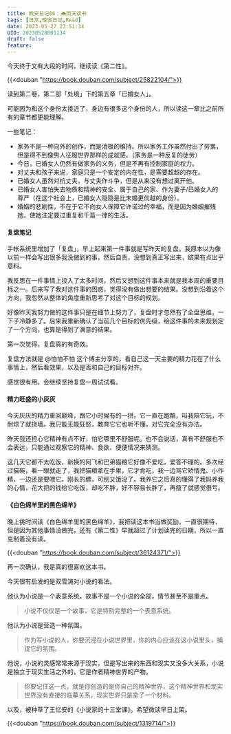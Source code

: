 ```yaml
---
title: 晚安日记06：🌧雨天读书
tags: [日常,晚安日记,Read]
date: 2023-05-27 23:51:34
UID: 20230528001134
draft: false
feature: 
---
```


今天终于又有大段的时间，继续读《第二性》。

{{<douban "https://book.douban.com/subject/25822104/">}}

读到第二卷，第二部「处境」下的第五章「已婚女人」。

<!--more-->

可能因为和这个身份太接近了，身边有很多这个身份的人，所以读这一章比之前所有的章节都更能理解。

一些笔记：
- 家务不是一种向外的创作，而是消极的维持。所以家务工作虽然付出了劳累，但是得不到像男人征服世界那样的成就感。（家务是一种反复的徒劳）
- 今日，已婚女人仍然有做家务的义务，但是不再有控制家庭的权力。
- 对丈夫和孩子来说，家庭只是一个安定的内在性，是需要超越的存在。
- 已婚女人虽然对抗丈夫，与丈夫作斗争，但是从来没有想过离开他。
- 已婚女人害怕失去物质和精神的安全、属于自己的家、作为妻子/已婚女人的尊严（在这个社会上，已婚女人隐隐是比未婚更优越的身份）。
- 婚姻的悲剧性，不在于它不向女人保障它许诺过的幸福，而是因为婚姻摧残她，使她注定要过重复和千篇一律的生活。

#### 复盘笔记

手帐系统里增加了「复盘」，早上起来第一件事就是写昨天的复盘。我原本以为像以前一样会写出很多我没做到的事，然后自责，没想到真正写出来，结果有点出乎意料。

我反思在一件事情上投入了太多时间，然后又想到这件事本来就是我本周的重要目标之一。后来写了我对这件事的困惑，觉得没有做出想要的结果。没想到沿着这个方向，我忽然从整体的角度重新思考了对这个目标的规划。

好像昨天我努力做的这件事只是在细节上努力了，复盘时才忽然有了全盘思维，一下子冷静多了。后来我重新确认了当前几个目标的优先级，给这件事的未来规划定了一个方向，也算是得到了满意的结果。

第一次觉得，复盘真的有奇效。

复盘方法就是 @怕怕不怕 这个博主分享的，看自己这一天主要的精力花在了什么事情上，然后看效果，以及是否和自己的目标对齐。

感觉很有用，会继续坚持复盘一周试试看。


#### 精力旺盛的小灰灰

今天灰灰的精力重回巅峰，跟它小时候有的一拼。它一直在跑酷，叫我陪它玩，不耐烦了就挠墙。我只能无能狂怒，教育它它也听不懂，对它完全没有办法。

昨天我还担心它精神有点不好，怕它哪里不舒服呢。也不会说话，真有不舒服也不会表达，只能通过观察它的精神、食欲、便便情况来猜测。

这几天它都不太吃饭，新换的阿飞和巴弟猫粮它好像不爱吃，爱答不理的。多次经过猫碗，看一眼就走了，我把猫粮拿在手里，它才肯吃，我一边骂它矫情鬼、小作精，一边还是要喂它。刚长的膘，可别又饿没了。我养它之后真的懂得了我妈养我的心情，花大把的钱给它吃饭，却吃不胖，好不容易长胖了，再瘦了就感觉很亏。

#### 《白色绵羊里的黑色绵羊》

晚上挑时间读《白色绵羊里的黑色绵羊》，我把读这本书当做奖励，一直很期待，但是因为其他事情没做完，还有《第二性》早就超过了计划读完的日期，所以一直克制着没有读。

{{<douban "https://book.douban.com/subject/36124371/">}}

再一次确认，我是真的很喜欢这本书。

今天很有启发的是双雪涛对小说的看法。

他认为小说是一个表意系统，故事不是一个小说的全部，情节甚至不是重点。

> 小说不仅仅是一个故事，它是特别完整的一个表意系统。

他认为小说是营造一种氛围。

> 作为写小说的人，你要沉浸在小说世界里，你的内心应该在这小说里头，捕捉它的氛围。

他说，小说的灵感常常来源于现实，但是写出来的东西和现实又没多大关系，小说是独立于现实生活之外的，它是作者精神世界的产物。

> 你要记住这一点，就是你创造的是你自己的精神世界，这个精神世界和现实世界没有直接的临摹关系，现实世界只是拿了一个材料。


以及，被种草了王忆安的《小说家的十三堂课》。希望微读早日上架。

{{<douban "https://book.douban.com/subject/1319714/">}}